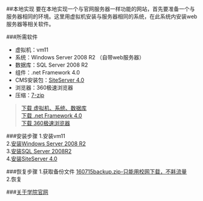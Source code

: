 ##本地实现
要在本地实现一个与官网服务器一样功能的网站，首先要准备一个与服务器相同的环境。这里用虚拟机安装与服务器相同的系统，在此系统内安装web服务器等相关软件。

###所需软件
- 虚拟机：vm11 
- 系统：Windows Server 2008 R2 （自带web服务器）
- 数据库：SQL Server 2008 R2 
- 组件：.net Framework 4.0
- CMS安装包：[SiteServer 4.0](http://211.87.148.243/t/siteserver_install4.0.zip)
- 浏览器：360极速浏览器  
- 压缩：[7-zip](http://www.7-zip.org/a/7z1602-x64.exe)

>[下载 虚拟机、系统、数据库](http://pan.baidu.com/s/1b35yeq)  
>[下载 .net Framework 4.0](https://download.microsoft.com/download/9/5/A/95A9616B-7A37-4AF6-BC36-D6EA96C8DAAE/dotNetFx40_Full_x86_x64.exe)  
>[下载 360极速浏览器](http://down.360safe.com/cse/360cse_8.5.0.144.exe)  


###安装步骤
1.安装vm11  
2.[安装Windows Server 2008 R2](http://v.youku.com/v_show/id_XMTcwNTQ0MDI4OA==.html)  
3.[安装SQL Server 2008R2](http://v.youku.com/v_show/id_XMTcwNzE2MzgyNA==.html)  
4.[安装SiteServer 4.0](http://v.youku.com/v_show/id_XMTcwNzM2NTgyMA==.html)  

###恢复步骤
1.获取备份文件 [160715backup.zip-只能用校网下载，不耗流量](ftp://211.87.150.86/ftp_video/video/_back/160715_backup.zip)  
2.恢复


###[关于学院官网](add.html)  
